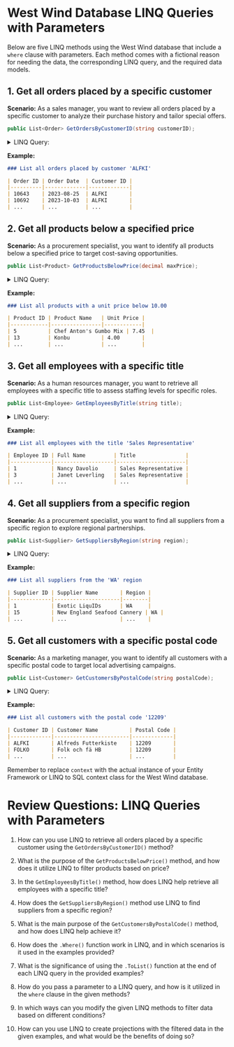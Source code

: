 # West Wind Database LINQ Queries with Parameters

Below are five LINQ methods using the West Wind database that include a `where` clause with parameters. Each method comes with a fictional reason for needing the data, the corresponding LINQ query, and the required data models.

## 1. Get all orders placed by a specific customer

**Scenario:** As a sales manager, you want to review all orders placed by a specific customer to analyze their purchase history and tailor special offers.

```csharp
public List<Order> GetOrdersByCustomerID(string customerID);
```

<details>
<summary>LINQ Query:</summary>

```csharp
var orders = context.Orders
    .Where(o => o.CustomerID == customerID)
    .ToList();
```
</details>

**Example:**

```markdown
### List all orders placed by customer 'ALFKI'

| Order ID | Order Date  | Customer ID |
|----------|-------------|-------------|
| 10643    | 2023-08-25  | ALFKI       |
| 10692    | 2023-10-03  | ALFKI       |
| ...      | ...         | ...         |
```

## 2. Get all products below a specified price

**Scenario:** As a procurement specialist, you want to identify all products below a specified price to target cost-saving opportunities.

```csharp
public List<Product> GetProductsBelowPrice(decimal maxPrice);
```

<details>
<summary>LINQ Query:</summary>

```csharp
var products = context.Products
    .Where(p => p.UnitPrice < maxPrice)
    .ToList();
```
</details>

**Example:**

```markdown
### List all products with a unit price below 10.00

| Product ID | Product Name   | Unit Price |
|------------|----------------|------------|
| 5          | Chef Anton's Gumbo Mix | 7.45  |
| 13         | Konbu          | 4.00       |
| ...        | ...            | ...        |
```

## 3. Get all employees with a specific title

**Scenario:** As a human resources manager, you want to retrieve all employees with a specific title to assess staffing levels for specific roles.

```csharp
public List<Employee> GetEmployeesByTitle(string title);
```

<details>
<summary>LINQ Query:</summary>

```csharp
var employees = context.Employees
    .Where(e => e.Title == title)
    .ToList();
```
</details>

**Example:**

```markdown
### List all employees with the title 'Sales Representative'

| Employee ID | Full Name         | Title                |
|-------------|-------------------|----------------------|
| 1           | Nancy Davolio     | Sales Representative |
| 3           | Janet Leverling   | Sales Representative |
| ...         | ...               | ...                  |
```

## 4. Get all suppliers from a specific region

**Scenario:** As a procurement specialist, you want to find all suppliers from a specific region to explore regional partnerships.

```csharp
public List<Supplier> GetSuppliersByRegion(string region);
```

<details>
<summary>LINQ Query:</summary>

```csharp
var suppliers = context.Suppliers
    .Where(s => s.Region == region)
    .ToList();
```
</details>

**Example:**

```markdown
### List all suppliers from the 'WA' region

| Supplier ID | Supplier Name       | Region |
|-------------|---------------------|--------|
| 1           | Exotic LiquIDs      | WA     |
| 15          | New England Seafood Cannery | WA |
| ...         | ...                 | ...    |
```

## 5. Get all customers with a specific postal code

**Scenario:** As a marketing manager, you want to identify all customers with a specific postal code to target local advertising campaigns.

```csharp
public List<Customer> GetCustomersByPostalCode(string postalCode);
```

<details>
<summary>LINQ Query:</summary>

```csharp
var customers = context.Customers
    .Where(c => c.PostalCode == postalCode)
    .ToList();
```
</details>

**Example:**

```markdown
### List all customers with the postal code '12209'

| Customer ID | Customer Name          | Postal Code |
|-------------|------------------------|-------------|
| ALFKI       | Alfreds Futterkiste    | 12209       |
| FOLKO       | Folk och fä HB         | 12209       |
| ...         | ...                    | ...         |
```

Remember to replace `context` with the actual instance of your Entity Framework or LINQ to SQL context class for the West Wind database.

# Review Questions: LINQ Queries with Parameters
1. How can you use LINQ to retrieve all orders placed by a specific customer using the `GetOrdersByCustomerID()` method?

2. What is the purpose of the `GetProductsBelowPrice()` method, and how does it utilize LINQ to filter products based on price?

3. In the `GetEmployeesByTitle()` method, how does LINQ help retrieve all employees with a specific title?

4. How does the `GetSuppliersByRegion()` method use LINQ to find suppliers from a specific region?

5. What is the main purpose of the `GetCustomersByPostalCode()` method, and how does LINQ help achieve it?

6. How does the `.Where()` function work in LINQ, and in which scenarios is it used in the examples provided?

7. What is the significance of using the `.ToList()` function at the end of each LINQ query in the provided examples?

8. How do you pass a parameter to a LINQ query, and how is it utilized in the `where` clause in the given methods?

9. In which ways can you modify the given LINQ methods to filter data based on different conditions?

10. How can you use LINQ to create projections with the filtered data in the given examples, and what would be the benefits of doing so?
